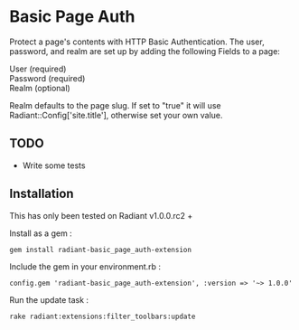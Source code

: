 # Basic Page Auth

Protect a page's contents with HTTP Basic Authentication. The user, password, and realm are set up by adding the following Fields to a page:

User (required)  
Password (required)  
Realm (optional)

Realm defaults to the page slug. If set to "true" it will use Radiant::Config['site.title'], otherwise set your own value.


## TODO

- Write some tests


## Installation

This has only been tested on Radiant v1.0.0.rc2 +

Install as a gem :

```
gem install radiant-basic_page_auth-extension
```

Include the gem in your environment.rb :

```
config.gem 'radiant-basic_page_auth-extension', :version => '~> 1.0.0'
```

Run the update task :

```
rake radiant:extensions:filter_toolbars:update
```
